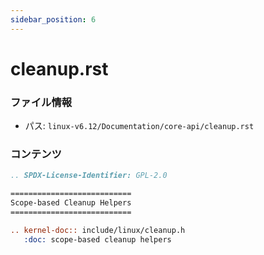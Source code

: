 ```yaml
---
sidebar_position: 6
---
```

# cleanup.rst

### ファイル情報

- パス: `linux-v6.12/Documentation/core-api/cleanup.rst`

### コンテンツ

```rst
.. SPDX-License-Identifier: GPL-2.0

===========================
Scope-based Cleanup Helpers
===========================

.. kernel-doc:: include/linux/cleanup.h
   :doc: scope-based cleanup helpers

```
